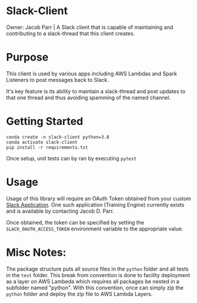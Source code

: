 # Slack-Client
Owner: Jacob Parr | A Slack client that is capable of maintaining and contributing to a slack-thread that this client creates.

# Purpose
This client is used by various apps including AWS Lambdas and Spark Listeners to post messages back to Slack.

It's key feature is its ability to maintain a slack-thread and post updates to that one thread and thus avoiding spamming of the named channel.

# Getting Started

```
conda create -n slack-client python=3.8
conda activate slack-client
pip install -r requirements.txt
```

Once setup, unit tests can by ran by executing
```pytest```

# Usage

Usage of this library will require an OAuth Token obtained from your custom [Slack Application](https://api.slack.com/apps). One such application (Training Engine) currently exists and is available by contacting Jacob D. Parr.

Once obtained, the token can be specified by setting the `SLACK_OAUTH_ACCESS_TOKEN` environment variable to the appropriate value.

# Misc Notes:
The package structure puts all source files in the `python` folder and all tests in the `test` folder. This break from convention is done to facility deployment as a layer on AWS Lambeda which requires all packages be nested in a subfolder named "python". With this convention, once can simply zip the `python` folder and deploy the zip file to AWS Lambda Layers.
